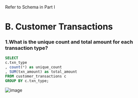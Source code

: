 Refer to Schema in Part I

# B. Customer Transactions

### 1.What is the unique count and total amount for each transaction type?

```sql
SELECT 
c.txn_type
, count(*) as unique_count
, SUM(txn_amount) as total_amount
FROM customer_transactions c
GROUP BY c.txn_type;
```
![image](https://user-images.githubusercontent.com/80718915/157164680-7ce49757-935a-41e3-9b99-265d93dfa34b.png)

